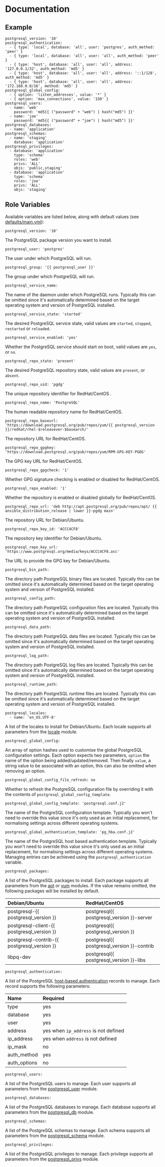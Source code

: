 # Documentation

## Example

```
postgresql_version: '10'
postgresql_authentication:
  - { type: 'local', database: 'all', user: 'postgres', auth_method: 'peer' }
  - { type: 'local', database: 'all', user: 'all', auth_method: 'peer' }
  - { type: 'host', database: 'all', user: 'all', address: '127.0.0.1/32', auth_method: 'md5' }
  - { type: 'host', database: 'all', user: 'all', address: '::1/128', auth_method: 'md5' }
  - { type: 'host', database: 'all', user: 'all', address: '172.168.0.0/16', method: 'md5' }
postgresql_global_config:
  - { option: 'listen_addresses', value: '*' }
  - { option: 'max_connections', value: '150' }
postgresql_users:
  - name: 'web'
    password: 'md5{{ ("password" + "web") | hash("md5") }}'
  - name: 'joe'
    password: 'md5{{ ("password" + "joe") | hash("md5") }}'
postgresql_databases:
  - name: 'application'
postgresql_schemas:
  - name: 'staging'
    database: 'application'
postgresql_privileges:
  - database: 'application'
    type: 'schema'
    roles: 'web'
    privs: 'ALL'
    objs: 'public,staging'
  - database: 'application'
    type: 'schema'
    roles: 'joe'
    privs: 'ALL'
    objs: 'staging'
```

## Role Variables

Available variables are listed below, along with default values (see [defaults/main.yml](/defaults/main.yml)):

```
postgresql_version: '10'
```

The PostgreSQL package version you want to install.

```
postgresql_user: 'postgres'
```

The user under which PostgreSQL will run.

```
postgresql_group: '{{ postgresql_user }}'
```

The group under which PostgreSQL will run.

```
postgresql_service_name:
```

The name of the daemon under which PostgreSQL runs. Typically this can be omitted since it's automatically determined
based on the target operating system and version of PostgreSQL installed.

```
postgresql_service_state: 'started'
```

The desired PostgreSQL service state, valid values are `started`, `stopped`, `restarted` or `reloaded`.

```
postgresql_service_enabled: 'yes'
```

Whether the PostgreSQL service should start on boot, valid values are `yes`, or `no`.

```
postgresql_repo_state: 'present'
```

The desired PostgreSQL repository state, valid values are `present`, or `absent`.

```
postgresql_repo_uid: 'pgdg'
```

The unique repository identifier for RedHat/CentOS .

```
postgresql_repo_name: 'PostgreSQL'
```

The human readable repository name for RedHat/CentOS.

```
postgresql_repo_baseurl: 'https://download.postgresql.org/pub/repos/yum/{{ postgresql_version }}/redhat/rhel-$releasever-$basearch/'
```

The repository URL for RedHat/CentOS.

```
postgresql_repo_gpgkey: 'https://download.postgresql.org/pub/repos/yum/RPM-GPG-KEY-PGDG'
```

The GPG key URL for RedHat/CentOS.

```
postgresql_repo_gpgcheck: '1'
```

Whether GPG signature checking is enabled or disabled for RedHat/CentOS.

```
postgresql_repo_enabled: '1'
```

Whether the repository is enabled or disabled globally for RedHat/CentOS.

```
postgresql_repo_url: 'deb http://apt.postgresql.org/pub/repos/apt/ {{ ansible_distribution_release | lower }}-pgdg main'
```

The repository URL for Debian/Ubuntu.

```
postgresql_repo_key_id: 'ACCC4CF8'
```

The repository key identifier for Debian/Ubuntu.

```
postgresql_repo_key_url: 'https://www.postgresql.org/media/keys/ACCC4CF8.asc'
```

The URL to provide the GPG key for Debian/Ubuntu.

```
postgresql_bin_path:
```

The directory path PostgreSQL binary files are located. Typically this can be omitted since it's automatically determined
based on the target operating system and version of PostgreSQL installed.

```
postgresql_config_path:
```

The directory path PostgreSQL configuration files are located. Typically this can be omitted since it's automatically determined
based on the target operating system and version of PostgreSQL installed.

```
postgresql_data_path:
```

The directory path PostgreSQL data files are located. Typically this can be omitted since it's automatically determined
based on the target operating system and version of PostgreSQL installed.

```
postgresql_log_path:
```

The directory path PostgreSQL log files are located. Typically this can be omitted since it's automatically determined
based on the target operating system and version of PostgreSQL installed.

```
postgresql_runtime_path:
```

The directory path PostgreSQL runtime files are located. Typically this can be omitted since it's automatically determined
based on the target operating system and version of PostgreSQL installed.

```
postgresql_locales:
  - name: 'en_US.UTF-8'
```

A list of the locales to install for Debian/Ubuntu. Each locale supports all parameters from the
[locale](http://docs.ansible.com/ansible/latest/locale_gen_module.html) module.

```
postgresql_global_config:
```

An array of option hashes used to customise the global PostgreSQL configuration settings. Each option expects two
parameters, `option` the name of the option being added/updated/removed. Then finally `value`, a string value to be
associated with an option, this can also be omitted when removing an option.

```
postgresql_global_config_file_refresh: no
```

Whether to refresh the PostgreSQL configuration file by overriding it with the contents of `postgresql_global_config_template`.

```
postgresql_global_config_template: 'postgresql.conf.j2'
```

The name of the PostgreSQL configuration template. Typically you won't need to override this value since it's only used
as an initial replacement, for normalising settings across different operating systems.

```
postgresql_global_authentication_template: 'pg_hba.conf.j2'
```

The name of the PostgreSQL host based authentication template. Typically you won't need to override this value since
it's only used as an initial replacement, for normalising settings across different operating systems. Managing entries
can be achieved using the `postgresql_authentication` variable.

```
postgresql_packages:
```

A list of the PostgreSQL packages to install. Each package supports all parameters from the
[apt](http://docs.ansible.com/ansible/apt_module.html) or [yum](http://docs.ansible.com/ansible/yum_module.html) modules.
If the value remains omitted, the following packages will be installed by default.

| Debian/Ubuntu                               | RedHat/CentOS                              |
| :------------------------------------------ | :----------------------------------------- |
| postgresql-{{ postgresql_version }}         | postgresql{{ postgresql_version }}-server  |
| postgresql-client-{{ postgresql_version }}  | postgresql{{ postgresql_version }}         |
| postgresql-contrib-{{ postgresql_version }} | postgresql{{ postgresql_version }}-contrib |
| libpq-dev                                   | postgresql{{ postgresql_version }}-libs    |

```
postgresql_authentication:
```

A list of the PostgreSQL [host-based authentication](https://www.postgresql.org/docs/current/static/auth-pg-hba-conf.html) 
records to manage. Each record supports the following parameters:

| Name         | Required                             |
| :----------- | :----------------------------------- |
| type         | yes                                  |
| database     | yes                                  |
| user         | yes                                  |
| address      | yes when `ip_address` is not defined |
| ip_address   | yes when `address` is not defined    |
| ip_mask      | no                                   |
| auth_method  | yes                                  |
| auth_options | no                                   |

```
postgresql_users:
```

A list of the PostgreSQL users to manage. Each user supports all parameters from the
[postgresql_user](http://docs.ansible.com/ansible/latest/postgresql_user_module.html) module.

```
postgresql_databases:
```

A list of the PostgreSQL databases to manage. Each database supports all parameters from the
[postgresql_db](http://docs.ansible.com/ansible/latest/postgresql_db_module.html) module.

```
postgresql_schemas:
```

A list of the PostgreSQL schemas to manage. Each schema supports all parameters from the
[postgresql_schema](http://docs.ansible.com/ansible/latest/postgresql_schema_module.html) module.

```
postgresql_privileges:
```

A list of the PostgreSQL privileges to manage. Each privilege supports all parameters from the
[postgresql_privs](http://docs.ansible.com/ansible/latest/postgresql_privs_module.html) module.
